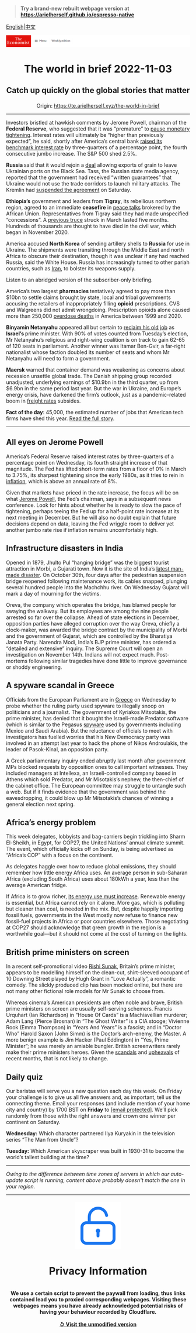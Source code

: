 > **Try a brand-new rebuilt webpage version at https://arielherself.github.io/espresso-native**

[English](https://github.com/arielherself/espresso/blob/main/README.md)|[中文](https://github-com.translate.goog/arielherself/espresso/blob/main/README.md?_x_tr_sl=en&_x_tr_tl=zh-CN&_x_tr_hl=zh-CN&_x_tr_pto=wapp)



![The Economist](menubar.png)

# <p align="center">The world in brief 2022-11-03</p>

## <p align="center">Catch up quickly on the global stories that matter</p>

<p align="center">Origin: <a href="https://te.arielherself.xyz/the-world-in-brief">https://te.arielherself.xyz/the-world-in-brief</a><hr>

Investors bristled at hawkish comments by Jerome Powell, chairman of the <strong>Federal Reserve</strong>, who suggested that it was “premature” to [pause monetary tightening](https://te.arielherself.xyz/finance-and-economics/2022/11/02/the-fed-delivers-another-jumbo-rate-rise-and-its-far-from-done). Interest rates will ultimately be “higher than previously expected”, he said, shortly after America’s central bank [raised its benchmark interest rate](https://te.arielherself.xyz/graphic-detail/2022/11/02/inflation-is-too-high-when-the-public-notices-it) by three-quarters of a percentage point, the fourth consecutive jumbo increase. The S&amp;P 500 shed 2.5%.

<strong>Russia </strong>said that it would rejoin a [deal](https://te.arielherself.xyz/the-economist-explains/2022/07/28/will-the-grain-deal-between-russia-and-ukraine-reduce-global-hunger) allowing exports of grain to leave Ukrainian ports on the Black Sea. Tass, the Russian state media agency, reported that the government had received “written guarantees” that Ukraine would not use the trade corridors to launch military attacks. The Kremlin had [suspended the agreement](https://te.arielherself.xyz/europe/2022/10/30/putin-suspends-a-deal-to-allow-grain-exports-from-ukraine) on Saturday. 

<strong>Ethiopia’s</strong> government and leaders from <strong>Tigray</strong>, its rebellious northern region, agreed to an immediate <strong>ceasefire</strong> in [peace talks](https://te.arielherself.xyz/middle-east-and-africa/2022/10/27/ethiopias-peace-talks-may-be-overtaken-by-battlefield-advances) brokered by the African Union. Representatives from Tigray said they had made unspecified “concessions”. A [previous truce](https://te.arielherself.xyz/middle-east-and-africa/2022/04/02/a-fragile-ceasefire-offers-hope-in-ethiopia) struck in March lasted five months. Hundreds of thousands are thought to have died in the civil war, which began in November 2020.

America accused <strong>North Korea</strong> of sending artillery shells to <strong>Russia</strong> for use in Ukraine. The shipments were transiting through the Middle East and north Africa to obscure their destination, though it was unclear if any had reached Russia, said the White House. Russia has increasingly turned to other pariah countries, such as [Iran](https://te.arielherself.xyz/europe/2022/10/19/iranian-drones-pose-a-fiendish-military-problem-for-ukraine), to bolster its weapons supply.

Listen to an abridged version of the subscriber-only briefing.

America’s two largest <strong>pharmacies </strong>tentatively agreed to pay more than $10bn to settle claims brought by state, local and tribal governments accusing the retailers of inappropriately filling <strong>opioid</strong> prescriptions. CVS and Walgreens did not admit wrongdoing. Prescription opioids alone caused more than 250,000 [overdose deaths](https://te.arielherself.xyz/culture/2022/07/21/americas-opioid-crisis-developed-in-plain-sight) in America between 1999 and 2020. 

<strong>Binyamin Netanyahu</strong> appeared all but certain to [reclaim his old job](https://te.arielherself.xyz/middle-east-and-africa/2022/11/02/netanyahu-seems-on-track-to-be-israels-next-prime-minister) as <strong>Israel’s </strong>prime minister. With 90% of votes counted from Tuesday’s election, Mr Netanyahu’s religious and right-wing coalition is on track to gain 62-65 of 120 seats in parliament. Another winner was Itamar Ben-Gvir, a far-right nationalist whose faction doubled its number of seats and whom Mr Netanyahu will need to form a government. 

<strong>Maersk </strong>warned that container demand was weakening as concerns about recession unsettle global trade. The Danish shipping group recorded unadjusted, underlying earnings of $10.9bn in the third quarter, up from $6.9bn in the same period last year. But the war in Ukraine, and Europe’s energy crisis, have darkened the firm’s outlook, just as a pandemic-related boom in [freight rates](https://te.arielherself.xyz/graphic-detail/2022/09/30/global-shipping-costs-are-plunging-as-the-world-economy-slows) subsides.

<strong>Fact of the day</strong>: 45,000, the estimated number of jobs that American tech firms have shed this year. [Read the full story](https://te.arielherself.xyz/business/2022/10/31/what-went-wrong-with-snap-netflix-and-uber).

----------

## All eyes on Jerome Powell

America’s Federal Reserve raised interest rates by three-quarters of a percentage point on Wednesday, its fourth straight increase of that magnitude. The Fed has lifted short-term rates from a floor of 0% in March to 3.75%, its sharpest tightening since the early 1980s, as it tries to rein in [inflation](https://te.arielherself.xyz/finance-and-economics/2022/10/02/americas-economy-is-too-strong-for-its-own-good), which is above an annual rate of 8%.

Given that markets have priced in the rate increase, the focus will be on what [Jerome Powell](https://te.arielherself.xyz/podcasts/2022/09/22/chairman-powell-made-clear-there-would-be-more-pain-to-come), the Fed’s chairman, says in a subsequent news conference. Look for hints about whether he is ready to slow the pace of tightening, perhaps teeing the Fed up for a half-point rate increase at its next meeting in December. But he will also no doubt explain that future decisions depend on data, leaving the Fed wriggle room to deliver yet another jumbo rate rise if inflation remains uncomfortably high.

## Infrastructure disasters in India

Opened in 1879, Jhulto Pul “hanging bridge” was the biggest tourist attraction in Morbi, a Gujarati town. Now it is the site of India’s [latest man-made disaster](https://te.arielherself.xyz/asia/2022/02/17/indias-omicron-wave-recedes-but-not-the-risk-of-premature-death). On October 30th, four days after the pedestrian suspension bridge reopened following maintenance work, its cables snapped, plunging several hundred people into the Machchhu river. On Wednesday Gujarat will mark a day of mourning for the victims. 

Oreva, the company which operates the bridge, has blamed people for swaying the walkway. But its employees are among the nine people arrested so far over the collapse. Ahead of state elections in December, opposition parties have alleged corruption over the way Oreva, chiefly a clock-maker, was awarded the bridge contract by the municipality of Morbi and the government of Gujarat, which are controlled by the Bharatiya Janata Party. Narendra Modi, India’s BJP prime minister, has ordered a “detailed and extensive” inquiry. The Supreme Court will open an investigation on November 14th. Indians will not expect much. Post-mortems following similar tragedies have done little to improve governance or shoddy engineering.

## A spyware scandal in Greece

Officials from the European Parliament are in [Greece](https://te.arielherself.xyz/europe/2022/05/19/rows-over-press-freedom-overshadow-greeces-recent-achievements) on Wednesday to probe whether the ruling party used spyware to illegally snoop on politicians and a journalist. The government of Kyriakos Mitsotakis, the prime minister, has denied that it bought the Israeli-made Predator software (which is similar to the Pegasus [spyware](https://te.arielherself.xyz/middle-east-and-africa/2021/07/31/israel-is-loth-to-regulate-its-spyware-exports) used by governments including Mexico and Saudi Arabia). But the reluctance of officials to meet with investigators has fuelled worries that his New Democracy party was involved in an attempt last year to hack the phone of Nikos Androulakis, the leader of Pasok-Kinal, an opposition party.

A Greek parliamentary inquiry ended abruptly last month after government MPs blocked requests by opposition ones to call important witnesses. They included managers at Intellexa, an Israeli-controlled company based in Athens which sold Predator, and Mr Misotakis’s nephew, the then-chief of the cabinet office. The European committee may struggle to untangle such a web. But if it finds evidence that the government was behind the eavesdropping, it could blow up Mr Mitsotakis’s chances of winning a general election next spring. 

## Africa’s energy problem

This week delegates, lobbyists and bag-carriers begin trickling into Sharm El-Sheikh, in Egypt, for COP27, the United Nations’ annual climate summit. The event, which officially kicks off on Sunday, is being advertised as “Africa’s COP” with a focus on the continent.

As delegates haggle over how to reduce global emissions, they should remember how little energy Africa uses. An average person in sub-Saharan Africa (excluding South Africa) uses about 180kWh a year, less than the average American fridge. 

If Africa is to grow richer, [its energy use must increase](https://te.arielherself.xyz/by-invitation/2022/05/14/yemi-osinbajo-on-the-hypocrisy-of-rich-countries-climate-policies). Renewable energy is essential, but Africa cannot rely on it alone. More gas, which is polluting but cleaner than coal, is needed in the mix. But, despite happily importing fossil fuels, governments in the West mostly now refuse to finance new fossil-fuel projects in Africa or poor countries elsewhere. Those negotiating at COP27 should acknowledge that green growth in the region is a worthwhile goal—but it should not come at the cost of turning on the lights.

## British prime ministers on screen

In a recent self-promotional video [Rishi Sunak](https://te.arielherself.xyz/britain/2022/10/27/rishi-sunak-britains-new-prime-minister-starts-on-the-defensive), Britain’s prime minister, appears to be modelling himself on the clean-cut, shirt-sleeved occupant of 10 Downing Street played by Hugh Grant in “Love Actually”, a romantic comedy. The slickly produced clip has been mocked online, but there are not many other fictional role models for Mr Sunak to choose from.  
  
 Whereas cinema’s American presidents are often noble and brave, British prime ministers on screen are usually self-serving schemers. Francis Urquhart (Ian Richardson) in “House Of Cards” is a Machiavellian murderer; Adam Lang (Pierce Brosnan) in “The Ghost Writer” is a CIA stooge; Vivienne Rook (Emma Thompson) in “Years And Years” is a fascist; and in “Doctor Who” Harold Saxon (John Simm) is the Doctor’s arch-enemy, the Master. A more benign example is Jim Hacker (Paul Eddington) in “Yes, Prime Minister”; he was merely an amiable bungler. British screenwriters rarely make their prime ministers heroes. Given the [scandals](https://te.arielherself.xyz/leaders/2022/07/07/boris-johnson-should-go-immediately) and [upheavals](https://te.arielherself.xyz/leaders/2022/09/28/how-not-to-run-a-country) of recent months, that is not likely to change.

## Daily quiz

Our baristas will serve you a new question each day this week. On Friday your challenge is to give us all five answers and, as important, tell us the connecting theme. Email your responses (and include mention of your home city and country) by 1700 BST on <strong>Friday</strong> to [<span class="__cf_email__" data-cfemail="5302263a29162023213620203c1336303c3d3c3e3a20277d303c3e">[email&#160;protected]</span>](https://mail.google.com/mail/?view=cm&amp;fs=1&amp;tf=1&amp;to=QuizEspresso@te.arielherself.xyz). We’ll pick randomly from those with the right answers and crown one winner per continent on Saturday.

<strong>Wednesday:</strong> Which character partnered Ilya Kuryakin in the television series “The Man from Uncle”?  
  
<strong>Tuesday:</strong> Which American skyscraper was built in 1930-31 to become the world’s tallest building at the time?

----------

*Owing to the difference between time zones of servers in which our auto-update script is running, content above probably doesn't match the one in your region.*

|<br><div align="center"><img src="unlock.png" /><h1>Privacy Information</h1></div></br>We use a certain script to prevent the paywall from loading, thus links contained lead you to proxied corresponding webpages. Visiting these webpages means you have already acknowledged potential risks of having your behaviour recorded by Cloudflare.<br><br>[&#x21BA; Visit the unmodified version](README.raw.md)<br><br>|
|-----|
